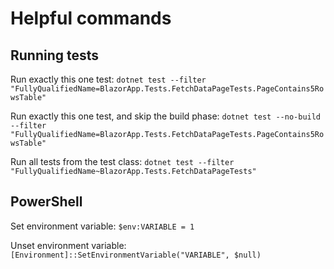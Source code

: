 # Helpful commands

## Running tests

Run exactly this one test: `dotnet test --filter "FullyQualifiedName=BlazorApp.Tests.FetchDataPageTests.PageContains5RowsTable"`

Run exactly this one test, and skip the build phase: `dotnet test --no-build --filter "FullyQualifiedName=BlazorApp.Tests.FetchDataPageTests.PageContains5RowsTable"`

Run all tests from the test class: `dotnet test --filter "FullyQualifiedName~BlazorApp.Tests.FetchDataPageTests"`

## PowerShell

Set environment variable: `$env:VARIABLE = 1`

Unset environment variable: `[Environment]::SetEnvironmentVariable("VARIABLE", $null)`
